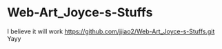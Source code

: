 # Web-Art_Joyce-s-Stuffs
I believe it will work
https://github.com/jjiao2/Web-Art_Joyce-s-Stuffs.git
Yayy
